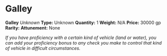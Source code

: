 # Galley

**Galley**
_Unknown_
**Type:** Unknown
**Quantity:** 1
**Weight:** N/A
**Price:** 30000 gp
**Rarity:** 
**Attunement:** None

*If you have proficiency with a certain kind of vehicle (land or water), you can add your proficiency bonus to any check you make to control that kind of vehicle in difficult circumstances.*
